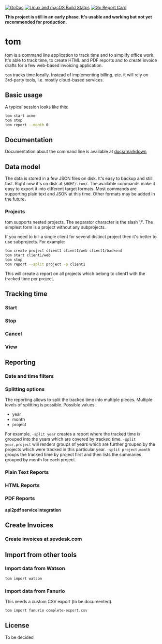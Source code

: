
[![GoDoc](https://godoc.org/github.com/jansorg/tom?status.svg)](https://godoc.org/github.com/jansorg/tom)
[![Linux and macOS Build Status](https://api.travis-ci.org/jansorg/tom.svg?branch=master&label=Windows+and+Linux+and+macOS+build "Windows, Linux and macOS Build Status")](https://travis-ci.org/jansorg/tom)
[![Go Report Card](https://goreportcard.com/badge/github.com/jansorg/tom)](https://goreportcard.com/report/github.com/jansorg/tom)

**This project is still in an early phase. It's usable and working but not yet recommended for production.**

# tom

tom is a command line application to track time and to simplify office work.
It's able to track time, to create HTML and PDF reports and to create invoice drafts for a few web-based invoicing application.

`tom` tracks time locally. Instead of implementing billing, etc. it will rely on 3rd-party tools, i.e. mostly cloud-based services.

## Basic usage
A typical session looks like this:
```bash
tom start acme
tom stop
tom report --month 0
```

## Documentation
Documentation about the command line is available at [docs/markdown](./docs/markdown/tom.md)

## Data model
The data is stored in a few JSON files on disk. It's easy to backup and still fast.
Right now it's on disk at `$HOME/.tom/`.
The available commands make it easy to export it into different target formats. Most commands are supporting plain text
and JSON at this time. Other formats may be added in the future.

### Projects
tom supports nested projects. The separator character is the slash '/'.
The simplest form is a project without any subprojects.

If you need to bill a single client for several distinct project then it's better to use subprojects.
For example:
```bash
tom create project client1 client1/web client1/backend
tom start client1/web
tom stop
tom report --split project -p client1
```

This will create a report on all projects which belong to client1 with the tracked time per project.

## Tracking time
### Start
### Stop
### Cancel
### View

## Reporting

### Date and time filters
### Splitting options

The reporting allows to split the tracked time into multiple pieces. Multiple levels of splitting is possible.
Possible values:
- year
- month
- project

For example, `-split year` creates a report where the tracked time is grouped into the years which are covered by tracked time.
`-split year,project` will renders groups of years which are further grouped by the projects which were tracked in this particular year. 
`-split project,month` groups the tracked time by project first and then lists the summaries grouped by month for each project. 

### Plain Text Reports

### HTML Reports

### PDF Reports
#### api2pdf service integration

## Create Invoices
### Create invoices at sevdesk.com

## Import from other tools

### Import data from Watson
```bash
tom import watson
```

### Import data from Fanurio
This needs a custom CSV export (to be documented).
```bash
tom import fanurio complete-export.csv
```

## License
To be decided